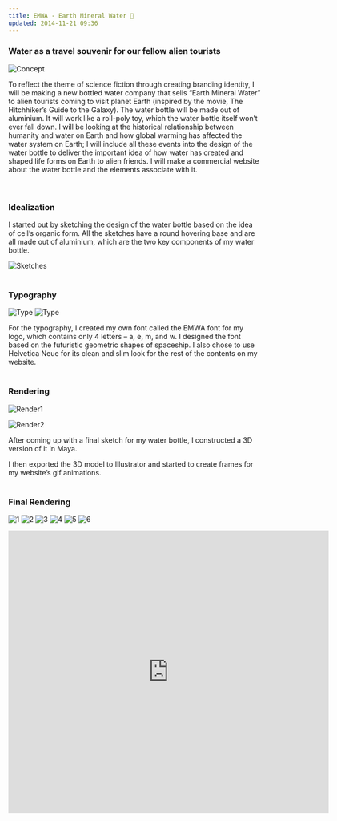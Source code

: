 ```yaml
---
title: EMWA - Earth Mineral Water 🌊
updated: 2014-11-21 09:36
---
```


### Water as a travel souvenir for our fellow alien tourists

![Concept](https://github.com/jameshih/jameshih.github.io/blob/master/assets/emwa/mood-board-213s3fh.png?raw=true)

To reflect the theme of science fiction through creating branding identity, I will be making a new bottled water company that sells “Earth Mineral Water” to alien tourists coming to visit planet Earth (inspired by the movie, The Hitchhiker’s Guide to the Galaxy). The water bottle will be made out of aluminium. It will work like a roll-poly toy, which the water bottle itself won’t ever fall down. I will be looking at the historical relationship between humanity and water on Earth and how global warming has affected the water system on Earth; I will include all these events into the design of the water bottle to deliver the important idea of how water has created and shaped life forms on Earth to alien friends. I will make a commercial website about the water bottle and the elements associate with it.
<br><br><br>

### Idealization

I started out by sketching the design of the water bottle based on the idea of cell’s organic form. All the sketches have a round hovering base and are all made out of aluminium, which are the two key components of my water bottle.

![Sketches](https://github.com/jameshih/jameshih.github.io/blob/master/assets/emwa/IMG_0399-2fgts07.jpg?raw=true)
<br><br>

### Typography

![Type](https://github.com/jameshih/jameshih.github.io/blob/master/assets/emwa/Screen-Shot-2014-12-12-at-9.02.31-AM-1zjcmar.png?raw=true)
![Type](https://github.com/jameshih/jameshih.github.io/blob/master/assets/emwa/Screen-Shot-2014-12-14-at-3.37.02-AM-1almpe5.png?raw=true)

For the typography, I created my own font called the EMWA font for my logo, which contains only 4 letters – a, e, m, and w. I designed the font based on the futuristic geometric shapes of spaceship. I also chose to use Helvetica Neue for its clean and slim look for the rest of the contents on my website.
<br><br>

### Rendering

![Render1](https://github.com/jameshih/jameshih.github.io/blob/master/assets/emwa/Screen-Shot-2014-12-12-at-9.04.26-AM-1bylwrf.png?raw=true)

![Render2](https://github.com/jameshih/jameshih.github.io/blob/master/assets/emwa/Screen-Shot-2014-12-12-at-9.06.06-AM-10gg6oy.png?raw=true)

After coming up with a final sketch for my water bottle, I constructed a 3D version of it in Maya.

I then exported the 3D model to Illustrator and started to create frames for my website’s gif animations.
<br><br>

### Final Rendering

![1](https://github.com/jameshih/jameshih.github.io/blob/master/assets/emwa/Screen-Shot-2014-12-14-at-4.41.15-AM-22aoz9v.png?raw=true)
![2](https://github.com/jameshih/jameshih.github.io/blob/master/assets/emwa/Screen-Shot-2014-12-14-at-4.41.40-AM-1iqrpnd.jpg?raw=true)
![3](https://github.com/jameshih/jameshih.github.io/blob/master/assets/emwa/Screen-Shot-2014-12-14-at-4.42.11-AM-1ysaclo.png?raw=true)
![4](https://github.com/jameshih/jameshih.github.io/blob/master/assets/emwa/Screen-Shot-2014-12-14-at-4.42.34-AM-287iagi.png?raw=true)
![5](https://github.com/jameshih/jameshih.github.io/blob/master/assets/emwa/Screen-Shot-2014-12-14-at-4.42.42-AM-1i4n45m.png?raw=true)
![6](https://github.com/jameshih/jameshih.github.io/blob/master/assets/emwa/Screen-Shot-2014-12-14-at-4.42.49-AM-11utf9r.png?raw=true)

<iframe src="https://player.vimeo.com/video/338049106" width="640" height="564" frameborder="0" allow="autoplay; fullscreen" allowfullscreen></iframe>
